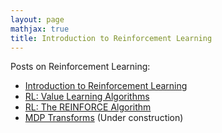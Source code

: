 ```yaml
---
layout: page
mathjax: true
title: Introduction to Reinforcement Learning
---
```


Posts on Reinforcement Learning:
- [Introduction to Reinforcement Learning](/machine_learning/2021/02/13/introduction_to_reinforcement_learning/)
- [RL: Value Learning Algorithms](/machine_learning/2021/02/14/value_learning_algorithms/)
- [RL: The REINFORCE Algorithm](/machine_learning/2021/02/14/reinforce/)
- [MDP Transforms](/machine_learning/rl/mdp_transforms) (Under construction)

